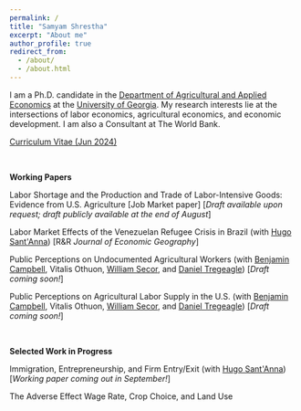 ```yaml
---
permalink: /
title: "Samyam Shrestha"
excerpt: "About me"
author_profile: true
redirect_from: 
  - /about/
  - /about.html
---
```


I am a Ph.D. candidate in the [Department of Agricultural and Applied Economics](https://agecon.uga.edu/) at the [University of Georgia](https://uga.edu). My research interests lie at the intersections of labor economics, agricultural economics, and economic development. I am also a Consultant at The World Bank.

[Curriculum Vitae (Jun 2024)](https://shsamyam.github.io/files/CV_Jun_20.pdf)

<p>&nbsp;</p>

**Working Papers**

Labor Shortage and the Production and Trade of Labor-Intensive Goods: Evidence from U.S. Agriculture [Job Market paper] [_Draft available upon request; draft publicly available at the end of August_]

Labor Market Effects of the Venezuelan Refugee Crisis in Brazil (with [Hugo Sant'Anna](https://hsantanna.org/)) [R&R _Journal of Economic Geography_]

Public Perceptions on Undocumented Agricultural Workers (with [Benjamin Campbell](https://agecon.uga.edu/people/faculty/benjamin-campbell.html), Vitalis Othuon, [William Secor](https://agecon.uga.edu/people/faculty/will-secor.html), and [Daniel Tregeagle](https://www.danieltregeagle.com/)) [_Draft coming soon!_]

Public Perceptions on Agricultural Labor Supply in the U.S. (with [Benjamin Campbell](https://agecon.uga.edu/people/faculty/benjamin-campbell.html), Vitalis Othuon, [William Secor](https://agecon.uga.edu/people/faculty/will-secor.html), and [Daniel Tregeagle](https://www.danieltregeagle.com/)) [_Draft coming soon!_]

<p>&nbsp;</p>

**Selected Work in Progress**

Immigration, Entrepreneurship, and Firm Entry/Exit (with [Hugo Sant'Anna](https://hsantanna.org/)) [_Working paper coming out in September!_]

The Adverse Effect Wage Rate, Crop Choice, and Land Use

